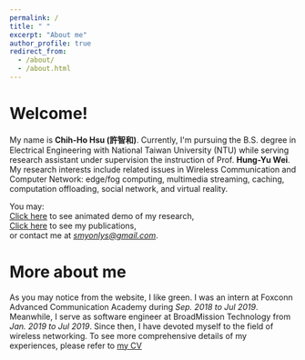 ```yaml
---
permalink: /
title: " "
excerpt: "About me"
author_profile: true
redirect_from: 
  - /about/
  - /about.html
---
```


Welcome!
======
My name is **Chih-Ho Hsu (許智和)**. Currently, I'm pursuing the B.S. degree in Electrical Engineering with National Taiwan University (NTU) while serving research assistant under supervision the instruction of Prof. **Hung-Yu Wei**. My research interests include related issues in Wireless Communication and Computer Network: edge/fog computing, multimedia streaming, caching, computation offloading, social network,  and virtual reality. 

You may:<br/>
    [Click here](https://sendurlanter.github.io/portfolio/) to see animated demo of my research,<br/>
    [Click here](https://sendurlanter.github.io/publications/) to see my publications,<br/>
    or contact me at [*smyonlys@gmail.com*](smyonlys@gmail.com).

More about me
======
As you may notice from the website, I like green. I was an intern at Foxconn Advanced Communication Academy during *Sep. 2018 to Jul 2019*. Meanwhile, I serve as software engineer at BroadMission Technology from *Jan. 2019 to Jul 2019*. Since then, I have devoted myself to the field of wireless networking. To see more comprehensive details of my experiences, please refer to [my CV](https://sendurlanter.github.io/files/CV.pdf)